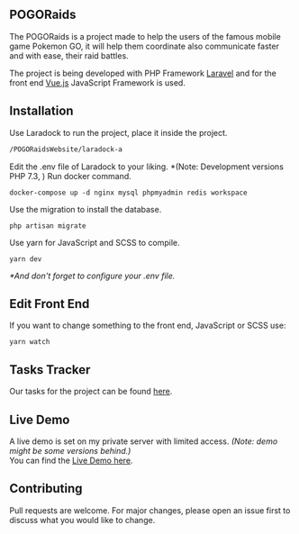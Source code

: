 ## POGORaids
The POGORaids is a project made to help the users of the famous mobile game Pokemon GO,
it will help them coordinate also communicate faster and with ease, their raid battles.

The project is being developed with PHP Framework [Laravel](https://laravel.com/) and for the front end [Vue.js](https://vuejs.org/) JavaScript Framework is used.

## Installation
Use Laradock to run the project, place it inside the project.
```bash
/POGORaidsWebsite/laradock-a
```
Edit the .env file of Laradock to your liking. *(Note: Development versions PHP 7.3, )
Run docker command.
```
docker-compose up -d nginx mysql phpmyadmin redis workspace 
```

Use the migration to install the database.
```
php artisan migrate
```

Use yarn for JavaScript and SCSS to compile.
```
yarn dev
```
_*And don't forget to configure your .env file._

## Edit Front End
If you want to change something to the front end, JavaScript or SCSS use:
```
yarn watch
```
## Tasks Tracker
Our tasks for the project can be found [here](https://trello.com/b/AZwDbtsj/pogowebsite).

## Live Demo
A live demo is set on my private server with limited access. *(Note: demo might be some versions behind.)*\
You can find the [Live Demo here](http://blazehomeserver.ddns.net/).

## Contributing
Pull requests are welcome. For major changes, please open an issue first to discuss what you would like to change.

